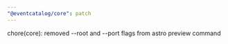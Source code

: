 ```yaml
---
"@eventcatalog/core": patch
---
```


chore(core): removed --root and --port flags from astro preview command
